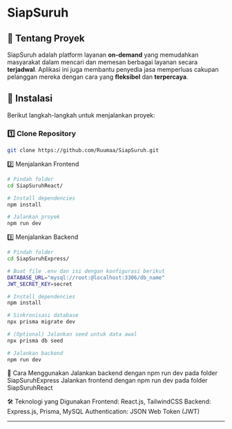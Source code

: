 # SiapSuruh

## 📌 Tentang Proyek
SiapSuruh adalah platform layanan **on-demand** yang memudahkan masyarakat dalam mencari dan memesan berbagai layanan secara **terjadwal**.
Aplikasi ini juga membantu penyedia jasa memperluas cakupan pelanggan mereka dengan cara yang **fleksibel** dan **terpercaya**.

## 🔧 Instalasi  
Berikut langkah-langkah untuk menjalankan proyek:  

### **1️⃣ Clone Repository**
```bash
git clone https://github.com/Ruumaa/SiapSuruh.git
```

2️⃣ Menjalankan Frontend
```bash
# Pindah folder
cd SiapSuruhReact/

# Install dependencies
npm install

# Jalankan proyek
npm run dev
```

3️⃣ Menjalankan Backend
```bash
# Pindah folder
cd SiapSuruhExpress/

# Buat file .env dan isi dengan konfigurasi berikut
DATABASE_URL="mysql://root:@localhost:3306/db_name"
JWT_SECRET_KEY=secret

# Install dependencies
npm install

# Sinkronisasi database
npx prisma migrate dev

# (Optional) Jalankan seed untuk data awal
npx prisma db seed

# Jalankan backend
npm run dev
```

🚀 Cara Menggunakan
Jalankan backend dengan npm run dev pada folder SiapSuruhExpress
Jalankan frontend dengan npm run dev pada folder SiapSuruhReact

🛠 Teknologi yang Digunakan
Frontend: React.js, TailwindCSS
Backend: Express.js, Prisma, MySQL
Authentication: JSON Web Token (JWT)

---

